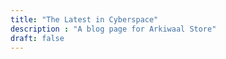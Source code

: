 ```yaml
---
title: "The Latest in Cyberspace"
description : "A blog page for Arkiwaal Store"
draft: false
---
```

